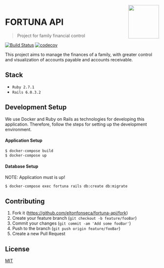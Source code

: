 <img src="https://i.imgur.com/xAkoVOd.png" align="right" width="100" height="110" />

# FORTUNA API
> Project for family financial control

[![Build Status](https://travis-ci.com/eltonfonseca/fortuna-api.svg?branch=master)](https://travis-ci.com/eltonfonseca/fortuna-api) [![codecov](https://codecov.io/gh/eltonfonseca/fortuna-api/branch/master/graph/badge.svg)](https://codecov.io/gh/eltonfonseca/fortuna-api)


This project aims to manage the finances of a family, with greater control and visualization of accounts payable and accounts receivable.

## Stack

* `Ruby 2.7.1`
* `Rails 6.0.3.2`

## Development Setup

We use Docker and Ruby on Rails as technologies for developing this application. Therefore, follow the steps for setting up the development environment.

#### Application Setup

```bash
$ docker-compose build
$ docker-compose up
```
#### Database Setup

NOTE: Application must is up!

```bash
$ docker-compose exec fortuna rails db:create db:migrate
```

## Contributing

1. Fork it (<https://github.com/eltonfonseca/fortuna-api/fork>)
2. Create your feature branch (`git checkout -b feature/fooBar`)
3. Commit your changes (`git commit -am 'Add some fooBar'`)
4. Push to the branch (`git push origin feature/fooBar`)
5. Create a new Pull Request

## License
[MIT](https://github.com/eltonfonseca/fortuna-api/blob/master/LICENSE)
